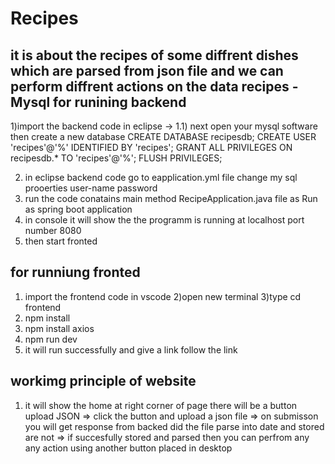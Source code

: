 # Recipes
it is about the recipes of some diffrent dishes which are parsed from json file and we can perform diffrent actions on the data
recipes -Mysql
for runining backend
-------------------
1)import the backend code in eclipse ->
1.1) next open your mysql software then create a new database 
            CREATE DATABASE recipesdb;
CREATE USER 'recipes'@'%' IDENTIFIED BY 'recipes';
GRANT ALL PRIVILEGES ON recipesdb.* TO 'recipes'@'%';
FLUSH PRIVILEGES;

2) in eclipse backend code go to eapplication.yml file change my sql prooerties 
           user-name 
           password 
3) run the code conatains main method RecipeApplication.java file as Run as spring boot application 
4) in console it will show the the programm is running at localhost port number 8080
5) then start fronted 


for runniung fronted 
----------------------
1) import the frontend code in vscode
2)open new terminal
3)type cd frontend
4) npm install
5) npm install axios
6) npm run dev
7) it will run successfully and give a link follow the link


workimg principle of website
----------------------------
1)  it will show the home at right corner of page there will be a button upload JSON
=> click the button and upload a json file 
=> on submisson you will get response from backed did the file parse into date and stored are not
=> if succesfully stored and parsed then you can perfrom any any action using another button placed in desktop
 

